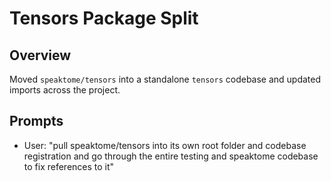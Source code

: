 # Tensors Package Split

## Overview
Moved `speaktome/tensors` into a standalone `tensors` codebase and updated
imports across the project.

## Prompts
- User: "pull speaktome/tensors into its own root folder and codebase registration and go through the entire testing and speaktome codebase to fix references to it"
